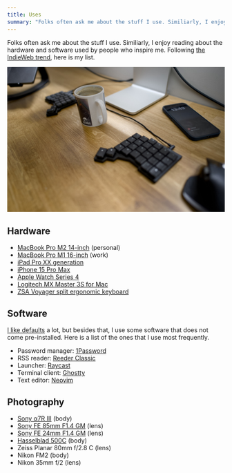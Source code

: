 ```yaml
---
title: Uses
summary: "Folks often ask me about the stuff I use. Similiarly, I enjoy reading about the hardware and software used by people who inspire me. Here is my list."
---
```


Folks often ask me about the stuff I use. Similiarly, I enjoy reading about the hardware and software used by people who inspire me. Following [the IndieWeb trend](https://indieweb.org/using), here is my list.

![Some stuff on my desk: keyboard, mouse, coffee mug, iPhone](uses.jpg)

## Hardware

- [MacBook Pro M2 14-inch](https://www.apple.com/uk/macbook-pro/) (personal)
- [MacBook Pro M1 16-inch](https://www.apple.com/uk/macbook-pro/) (work)
- [iPad Pro XX generation](https://www.apple.com/uk/ipad-pro/)
- [iPhone 15 Pro Max](https://www.apple.com/uk/iphone-16-pro/)
- [Apple Watch Series 4](https://www.apple.com/uk/apple-watch-series-10/)
- [Logitech MX Master 3S for Mac](https://www.logitech.com/en-gb/shop/p/mx-master-3s-mac-bluetooth-mouse.910-006571)
- [ZSA Voyager split ergonomic keyboard](https://www.zsa.io/voyager)

## Software

[I like defaults](/my-defaults-2023/) a lot, but besides that, I use some software that does not come pre-installed. Here is a list of the ones that I use most frequently.

- Password manager: [1Password](https://1password.com/)
- RSS reader: [Reeder Classic](https://reederapp.com/classic/)
- Launcher: [Raycast](https://www.raycast.com/)
- Terminal client: [Ghostty](https://ghostty.org/)
- Text editor: [Neovim](https://neovim.io/)

## Photography

- [Sony α7R III](https://www.sony.co.uk/electronics/interchangeable-lens-cameras/ilce-7rm3) (body)
- [Sony FE 85mm F1.4 GM](https://www.sony.co.uk/store/product/sel85f14gm.syx/FE-85mm-F1-4-GM) (lens)
- [Sony FE 24mm F1.4 GM](https://www.sony.co.uk/store/product/sel24f14gm.syx/FE-24mm-F1-4-GM) (lens)
- [Hasselblad 500C](https://www.hasselblad.com/about/history/500-series/) (body)
- Zeiss Planar 80mm f/2.8 C (lens)
- Nikon FM2 (body)
- Nikon 35mm f/2 (lens)
